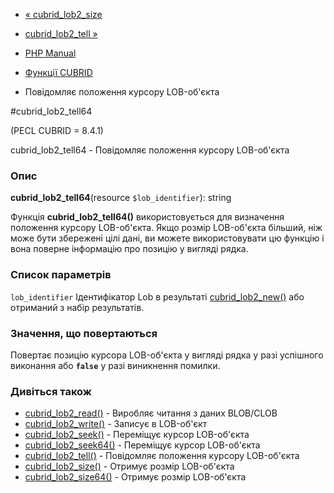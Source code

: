 - [« cubrid_lob2_size](function.cubrid-lob2-size.md)
- [cubrid_lob2_tell »](function.cubrid-lob2-tell.md)

- [PHP Manual](index.md)
- [Функції CUBRID](ref.cubrid.md)
- Повідомляє положення курсору LOB-об'єкта

#cubrid_lob2_tell64

(PECL CUBRID = 8.4.1)

cubrid_lob2_tell64 - Повідомляє положення курсору LOB-об'єкта

### Опис

**cubrid_lob2_tell64**(resource `$lob_identifier`): string

Функція **cubrid_lob2_tell64()** використовується для визначення положення
курсору LOB-об'єкта. Якщо розмір LOB-об'єкта більший, ніж може бути
збережені цілі дані, ви можете використовувати цю функцію і вона
поверне інформацію про позицію у вигляді рядка.

### Список параметрів

`lob_identifier`
Ідентифікатор Lob в результаті
[cubrid_lob2_new()](function.cubrid-lob2-new.md) або отриманий з
набір результатів.

### Значення, що повертаються

Повертає позицію курсора LOB-об'єкта у вигляді рядка у разі успішного
виконання або **`false`** у разі виникнення помилки.

### Дивіться також

- [cubrid_lob2_read()](function.cubrid-lob2-read.md) - Виробляє
читання з даних BLOB/CLOB
- [cubrid_lob2_write()](function.cubrid-lob2-write.md) - Записує
в LOB-об'єкт
- [cubrid_lob2_seek()](function.cubrid-lob2-seek.md) - Переміщує
курсор LOB-об'єкта
- [cubrid_lob2_seek64()](function.cubrid-lob2-seek64.md) -
Переміщує курсор LOB-об'єкта
- [cubrid_lob2_tell()](function.cubrid-lob2-tell.md) - Повідомляє
положення курсору LOB-об'єкта
- [cubrid_lob2_size()](function.cubrid-lob2-size.md) - Отримує
розмір LOB-об'єкта
- [cubrid_lob2_size64()](function.cubrid-lob2-size64.md) - Отримує
розмір LOB-об'єкта
